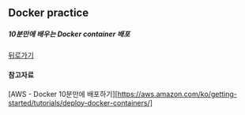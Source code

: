 ## Docker practice

##### 10분만에 배우는 Docker container 배포

[뒤로가기](/docker/README.md)

#### 참고자료  

[AWS - Docker 10분만에 배포하기][https://aws.amazon.com/ko/getting-started/tutorials/deploy-docker-containers/]
